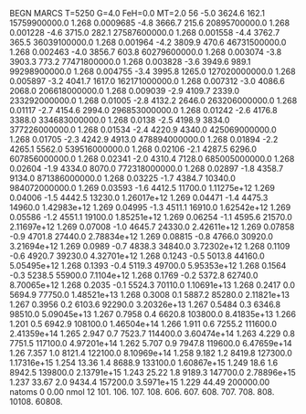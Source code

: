 BEGN
MARCS T=5250 G=4.0 FeH=0.0 MT=2.0
                  56
-5.0 3624.6 162.1 15759900000.0 1.268 0.0009685 
-4.8 3666.7 215.6 20895700000.0 1.268 0.001228 
-4.6 3715.0 282.1 27587600000.0 1.268 0.001558 
-4.4 3762.7 365.5 36039100000.0 1.268 0.001964 
-4.2 3809.9 470.6 46731500000.0 1.268 0.002463 
-4.0 3856.7 603.8 60279600000.0 1.268 0.003074 
-3.8 3903.3 773.2 77471800000.0 1.268 0.003828 
-3.6 3949.6 989.1 99298900000.0 1.268 0.004755 
-3.4 3995.8 1265.0 127020000000.0 1.268 0.005897 
-3.2 4041.7 1617.0 162171000000.0 1.268 0.007312 
-3.0 4086.6 2068.0 206618000000.0 1.268 0.009039 
-2.9 4109.7 2339.0 233292000000.0 1.268 0.01005 
-2.8 4132.2 2646.0 263206000000.0 1.268 0.01117 
-2.7 4154.6 2994.0 296853000000.0 1.268 0.01242 
-2.6 4176.8 3388.0 334683000000.0 1.268 0.0138 
-2.5 4198.9 3834.0 377226000000.0 1.268 0.01534 
-2.4 4220.9 4340.0 425069000000.0 1.268 0.01705 
-2.3 4242.9 4913.0 478894000000.0 1.268 0.01894 
-2.2 4265.1 5562.0 539516000000.0 1.268 0.02106 
-2.1 4287.5 6296.0 607856000000.0 1.268 0.02341 
-2.0 4310.4 7128.0 685005000000.0 1.268 0.02604 
-1.9 4334.0 8070.0 772318000000.0 1.268 0.02897 
-1.8 4358.7 9134.0 871386000000.0 1.268 0.03225 
-1.7 4384.7 10340.0 984072000000.0 1.269 0.03593 
-1.6 4412.5 11700.0 1.11275e+12 1.269 0.04006 
-1.5 4442.5 13230.0 1.26017e+12 1.269 0.04471 
-1.4 4475.3 14960.0 1.42983e+12 1.269 0.04995 
-1.3 4511.1 16910.0 1.62542e+12 1.269 0.05586 
-1.2 4551.1 19100.0 1.85251e+12 1.269 0.06254 
-1.1 4595.6 21570.0 2.11697e+12 1.269 0.07008 
-1.0 4645.7 24330.0 2.42611e+12 1.269 0.07858 
-0.9 4701.8 27440.0 2.78834e+12 1.269 0.08815 
-0.8 4766.0 30920.0 3.21694e+12 1.269 0.0989 
-0.7 4838.3 34840.0 3.72302e+12 1.268 0.1109 
-0.6 4920.7 39230.0 4.32701e+12 1.268 0.1243 
-0.5 5013.8 44160.0 5.05495e+12 1.268 0.1393 
-0.4 5119.3 49700.0 5.95353e+12 1.268 0.1564 
-0.3 5238.5 55900.0 7.1104e+12 1.268 0.1769 
-0.2 5372.8 62740.0 8.70065e+12 1.268 0.2035 
-0.1 5524.3 70110.0 1.10691e+13 1.268 0.2417 
0.0 5694.9 77750.0 1.48521e+13 1.268 0.3008 
0.1 5887.2 85280.0 2.11821e+13 1.267 0.3956 
0.2 6103.6 92290.0 3.20326e+13 1.267 0.5484 
0.3 6346.8 98510.0 5.09045e+13 1.267 0.7958 
0.4 6620.8 103800.0 8.41835e+13 1.266 1.201 
0.5 6942.9 108100.0 1.46504e+14 1.266 1.911 
0.6 7255.2 111600.0 2.41359e+14 1.265 2.947 
0.7 7523.7 114400.0 3.60474e+14 1.263 4.229 
0.8 7751.5 117100.0 4.97201e+14 1.262 5.707 
0.9 7947.8 119600.0 6.47659e+14 1.26 7.357 
1.0 8121.4 122100.0 8.10969e+14 1.258 9.182 
1.2 8419.8 127300.0 1.17316e+15 1.254 13.36 
1.4 8688.9 133100.0 1.60867e+15 1.249 18.6 
1.6 8942.5 139800.0 2.13791e+15 1.243 25.22 
1.8 9189.3 147700.0 2.78896e+15 1.237 33.67 
2.0 9434.4 157200.0 3.5971e+15 1.229 44.49 
200000.00
natoms              0      0.00
nmol          12
          101.         106.       107.      108.         606.        607.        608.
          707.         708.       808.    10108.       60808.
